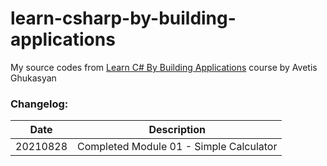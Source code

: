 # learn-csharp-by-building-applications
My source codes from [Learn C# By Building Applications](https://www.udemy.com/course/learn-csharp-by-building-applications/) course by Avetis Ghukasyan


### Changelog:
| Date | Description |
| ---- | ----------- |
| 20210828 | Completed Module 01 - Simple Calculator |